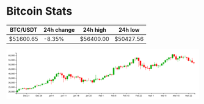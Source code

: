 # Bitcoin Stats

BTC/USDT|24h change|24h high|24h low|
|---|---|---|---|
|$51600.65|-8.35%|$56400.00|$50427.56|

<img src="./chart.svg">
